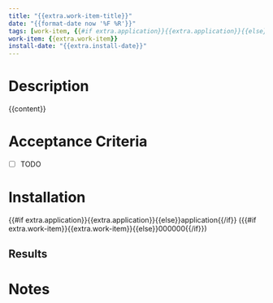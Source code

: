 ```yaml
---
title: "{{extra.work-item-title}}"
date: "{{format-date now '%F %R'}}"
tags: [work-item, {{#if extra.application}}{{extra.application}}{{else}}application{{/if}}, project, {{#if extra.state}}{{extra.state}}{{else}}in-development{{/if}}]
work-item: {{extra.work-item}}
install-date: "{{extra.install-date}}"
---
```


# Description

{{content}}

# Acceptance Criteria

- [ ] TODO

# Installation

{{#if extra.application}}{{extra.application}}{{else}}application{{/if}} ({{#if extra.work-item}}{{extra.work-item}}{{else}}000000{{/if}})

## Results

# Notes

